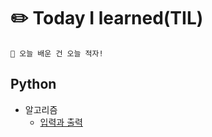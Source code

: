 # ✏️ Today I learned(TIL)

```
👊 오늘 배운 건 오늘 적자!
```

## Python
 - 알고리즘
   - [입력과 출력](Python/입력과%20출력.md)